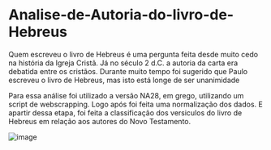 # Analise-de-Autoria-do-livro-de-Hebreus
Quem escreveu o livro de Hebreus é uma pergunta feita desde muito cedo na história da Igreja Cristã. Já no século 2 d.C. a autoria da carta era debatida entre os cristãos. Durante muito tempo foi sugerido que Paulo escreveu o livro de Hebreus, mas isto está longe de ser unanimidade

Para essa análise foi utilizado a versão NA28, em grego, utilizando um script de webscrapping. Logo após foi feita uma normalização dos dados. E apartir dessa etapa, foi feita a classificação dos versiculos do livro de Hebreus em relação aos autores do Novo Testamento.

![image](https://user-images.githubusercontent.com/31113343/159781366-f463906d-f06d-41bf-a020-06a12259a214.png)
